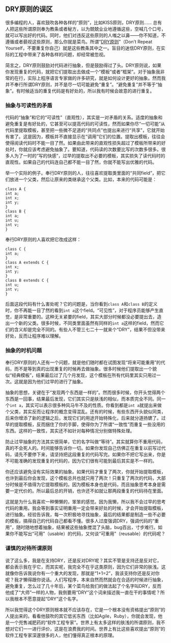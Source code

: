 <div class="inner">
<h2>DRY原则的误区</h2>
<p>很多编程的人，喜欢鼓吹各种各样的“原则”，比如KISS原则，DRY原则…… 总有人把这些所谓原则奉为教条或者秘方，以为兢兢业业地遵循这些，空喊几个口号，就可以写出好的代码。同时，他们对违反这些原则的人嗤之以鼻——你不知道，不遵循或者藐视这些原则，那么你就是菜鸟。所谓“<a href="http://en.wikipedia.org/wiki/Don%27t_repeat_yourself">DRY原则</a>”（Don’t Repeat Yourself，不要重复你自己）就是这些教条其中之一。盲目的迷信DRY原则，在实际的工程中带来了各种各样的问题，却经常被忽视。</p>
<p>简言之，DRY原则鼓励对代码进行抽象，但是鼓励得过了头。DRY原则说，如果你发现重复的代码，就把它们提取出去做成一个“模板”或者“框架”。对于抽象我非常的在行，实际上程序语言专家做的许多研究，就是如何设计更好的抽象。然而我并不奉行所谓DRY原则，并不是尽一切可能避免“重复”。“避免重复”并不等于“抽象”。有时候适当的重复代码是有好处的，所以我有时候会故意的进行重复。</p>
<h3 id="抽象与可读性的矛盾">抽象与可读性的矛盾</h3>
<p>代码的“抽象”和它的“可读性”（直观性），其实是一对矛盾的关系。适度的抽象和避免重复是有好处的，它甚至可以提高代码的可读性，然而如果你尽“一切可能”从代码里提取模板，甚至把一些微不足道的“共同点”也提出来进行“共享”，它就开始有害了。这是因为，模板并不直接显示在“调用”它们的位置。提取出模板，往往会使得阅读代码时不能一目了然。如果由此带来的直观性损失超过了模板所带来的好处时，你就应该考虑避免抽象了。要知道，代码读的次数要比写的次数多很多。很多人为了一时的“写的快感”，过早的提取出不必要的模板，其实损失了读代码时的直观性。如果自己的代码连自己都不能一目了然，你就不能写出优雅的代码。</p>
<p>举一个实际的例子。奉行DRY原则的人，往往喜欢提取类里面的“共同field”，把它们放进一个父类，然后让原来的类继承这个父类。比如，本来的代码可能是：</p>
<div class="language-java highlighter-rouge"><div class="highlight"><pre class="highlight"><code><span class="kd">class</span> <span class="nc">A</span> <span class="o">{</span>
<span class="kt">int</span> <span class="n">a</span><span class="o">;</span>
<span class="kt">int</span> <span class="n">x</span><span class="o">;</span>
<span class="kt">int</span> <span class="n">y</span><span class="o">;</span>
<span class="o">}</span>
<span class="kd">class</span> <span class="nc">B</span> <span class="o">{</span>
<span class="kt">int</span> <span class="n">a</span><span class="o">;</span>
<span class="kt">int</span> <span class="n">u</span><span class="o">;</span>
<span class="kt">int</span> <span class="n">v</span><span class="o">;</span>
<span class="o">}</span>
</code></pre></div></div>
<p>奉行DRY原则的人喜欢把它改成这样：</p>
<div class="language-java highlighter-rouge"><div class="highlight"><pre class="highlight"><code><span class="kd">class</span> <span class="nc">C</span> <span class="o">{</span>
<span class="kt">int</span> <span class="n">a</span><span class="o">;</span>
<span class="o">}</span>
<span class="kd">class</span> <span class="nc">A</span> <span class="kd">extends</span> <span class="no">C</span> <span class="o">{</span>
<span class="kt">int</span> <span class="n">x</span><span class="o">;</span>
<span class="kt">int</span> <span class="n">y</span><span class="o">;</span>
<span class="o">}</span>
<span class="kd">class</span> <span class="nc">B</span> <span class="kd">extends</span> <span class="no">C</span> <span class="o">{</span>
<span class="kt">int</span> <span class="n">u</span><span class="o">;</span>
<span class="kt">int</span> <span class="n">v</span><span class="o">;</span>
<span class="o">}</span>
</code></pre></div></div>
<p>后面这段代码有什么害处呢？它的问题是，当你看到<code class="language-plaintext highlighter-rouge">class A</code>和<code class="language-plaintext highlighter-rouge">class B</code>的定义时，你不再能一目了然的看到<code class="language-plaintext highlighter-rouge">int a</code>这个field。“可见性”，对于程序员能够产生直觉，是非常重要的。这种无关紧要的field，其实大部分时候都没必要提出去，造出一个新的父类。很多时候，不同类里面虽然有同样的<code class="language-plaintext highlighter-rouge">int a</code>这样的field，然而它们的含义却是完全不同的。有些人不管三七二十一就来个“DRY”，结果不但没带来好处，反而让程序难以理解。</p>
<h3 id="抽象的时机问题">抽象的时机问题</h3>
<p>奉行DRY原则的人还有一个问题，就是他们随时都在试图发现“将来可能重用”的代码，而不是等到真的出现重复的时候再去做抽象。很多时候他们提取出一个貌似“经典模板”，结果最后过了几个月发现，这个模板在所有代码里其实只用过一次。这就是因为他们过早的进行了抽象。</p>
<p>抽象的思想，关键在于“发现两个东西是一样的”。然而很多时候，你开头觉得两个东西是一回事，结果最后发现，它们其实只是肤浅的相似，而本质完全不同。同一个<code class="language-plaintext highlighter-rouge">int a</code>，其实可以表示很多种风马牛不及的性质。你看到都是<code class="language-plaintext highlighter-rouge">int a</code>就提出来做个父类，其实反而让程序的概念变得混乱。还有的时候，有些东西开头貌似同类，后来你增添了新的逻辑之后，发现它们的用途开始特殊化，后来就分道扬镳了。过早的提取模板，反而捆住了你的手脚，使得你为了所谓“一致性”而重复一些没用的东西。这样的一致性，其实还不如针对每种情况分别做特殊处理。</p>
<p>防止过早抽象的方法其实很简单，它的名字叫做“等待”。其实就算你不重用代码，真的不会死人的。时间能够告诉你一切。如果你发现自己仿佛正在重复以前写过代码，请先不要停下来，请坚持把这段重复的代码写完。如果你不把它写出来，你是不可能准确的发现重复的代码的，因为它们很有可能到最后其实是不一样的。</p>
<p>你还应该避免没有实际效果的抽象。如果代码才重复了两次，你就开始提取模板，也许到最后你会发现，这个模板总共也就只用了两次！只重复了两次的代码，大部分时候是不值得为它提取模板的。因为模板本身也是代码，而且抽象思考本身是需要一定代价的。所以最后总的开销，也许还不如就让那两段重复的代码待在里面。</p>
<p>这就是为什么我喜欢一种懒懒的，笨笨的感觉。因为我懒，所以我不会过早的思考代码的重用。我会等到事实证明重用一定会带来好处的时候，才会开始提取模板，进行抽象。经验告诉我，每一次积极地寻找抽象，最后的结果都是制造一些不必要的模板，搞得自己的代码自己都看不懂。很多人过度强调DRY，强调代码的“重用”，随时随地想着抽象，结果被这些抽象搅混了头脑，bug百出，寸步难行。如果你不能写出“可用”（usable）的代码，又何谈“可重用”（reusable）的代码呢？</p>
<h3 id="谨慎的对待所谓原则">谨慎的对待所谓原则</h3>
<p>说了这么多，我是在支持DRY，还是反对DRY呢？其实不管是支持还是反对它，都会表示我在乎它，而其实呢，我完全不在乎这类原则，因为它们非常的肤浅。这就像你告诉我说你有一个重大的发现，那就是“1+1=2”，我该支持你还是反对你呢？我才懒得跟你说话。人们写程序，本来自然而然就会在合适的时候进行抽象，避免重复，怎么过了几十年后，某个菜鸟给我们的做法起了个名字叫DRY，反而他成了“大师”一样的人物，我倒要用“DRY”这个词来描述我一直在干的事情呢？所以我根本不愿意提起“DRY”这个名字。</p>
<p>所以我觉得这个DRY原则根本就不应该存在，它是一个根本没有资格提出“原则”的人提出来的。看看他鼓吹的其它低劣东西（比如Agile，Ruby），你就会发现，他是一个兜售减肥药的“软件工程专家”。世界上有太多这样的肤浅的所谓原则，我不想对它们一一进行评价，这是在浪费我的时间。世界上有比这些喜欢提出“原则”的软件工程专家深邃很多的人，他们懂得真正根本的原理。</p>
</div>
<div class="ad-banner" style="margin-top: 5px">
<script async src="//pagead2.googlesyndication.com/pagead/js/adsbygoogle.js"></script>
<ins class="adsbygoogle"
                    style="display:inline-block;width:100%;height:90px"
                    data-ad-client="ca-pub-1331524016319584"
                    data-ad-slot="6657867155"></ins>
<script>(adsbygoogle = window.adsbygoogle || []).push({});</script>
</div>
<script data-ad-client="ca-pub-1331524016319584" async
            src="https://pagead2.googlesyndication.com/pagead/js/adsbygoogle.js">
</script>
    